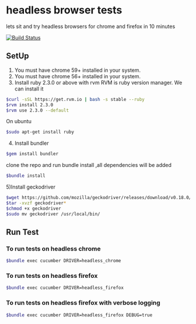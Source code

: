 # headless browser tests
lets sit and try headless browsers for chrome and firefox in 10 minutes

[![Build Status](https://travis-ci.org/notimewaste/chrome_headless_test.svg?branch=master)](https://travis-ci.org/notimewaste/chrome_headless_test)

## SetUp

1) You must have chrome 59+ installed in your system.
2) You must have chrome 56+ installed in your system.
3) Install ruby 2.3.0 or above with rvm
RVM is ruby version manager. We can install it

```bash
$curl -sSL https://get.rvm.io | bash -s stable --ruby
$rvm install 2.3.0
$rvm use 2.3.0 --default
```
On ubuntu
```bash
$sudo apt-get install ruby
```

4) Install bundler
```bash
$gem install bundler
```
clone the repo and run bundle install ,all dependencies will be added
```bash
$bundle install
```
5)Install geckodriver

```bash
$wget https://github.com/mozilla/geckodriver/releases/download/v0.18.0/geckodriver-v0.19.0-linux64.tar.gz
$tar -xvzf geckodriver*
$chmod +x geckodriver
$sudo mv geckodriver /usr/local/bin/
```

## Run Test

### To run tests on headless chrome
```bash
$bundle exec cucumber DRIVER=headless_chrome
```

### To run tests on headless firefox
```bash
$bundle exec cucumber DRIVER=headless_firefox
```

### To run tests on headless firefox with verbose logging
```bash
$bundle exec cucumber DRIVER=headless_firefox DEBUG=true
```
